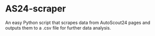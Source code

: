 # AS24-scraper
 An easy Python script that scrapes data from AutoScout24 pages and outputs them to a .csv file for further data analysis.
